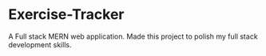 # Exercise-Tracker

A Full stack MERN web application. Made this project to polish my full stack development skills.
